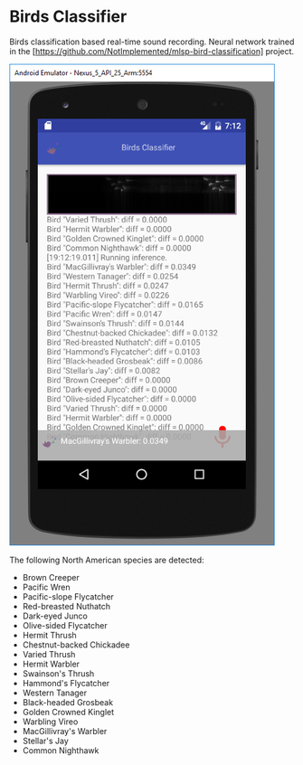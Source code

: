 # Birds Classifier

Birds classification based real-time sound recording.
Neural network trained in the [https://github.com/NotImplemented/mlsp-bird-classification] project.

![Android application](https://github.com/NotImplemented/birds_classifier_android/blob/master/birds-classifier.png)

  The following North American species are detected:
   - Brown Creeper
   - Pacific Wren
   - Pacific-slope Flycatcher
   - Red-breasted Nuthatch
   - Dark-eyed Junco
   - Olive-sided Flycatcher
   - Hermit Thrush
   - Chestnut-backed Chickadee
   - Varied Thrush
   - Hermit Warbler
   - Swainson's Thrush
   - Hammond's Flycatcher
   - Western Tanager
   - Black-headed Grosbeak
   - Golden Crowned Kinglet
   - Warbling Vireo
   - MacGillivray's Warbler
   - Stellar's Jay
   - Common Nighthawk

